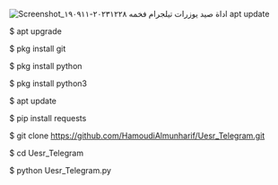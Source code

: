 ![Screenshot_٢٠٢٣١٢٢٨-١٩٠٩١١](https://github.com/Jusncdo/hackres-/assets/170464287/1a7d3418-ad26-4a5a-bd20-6b793c4188be)
اداة صيد يوزرات تيلجرام فخمه 
apt update 

$ apt upgrade

$ pkg install git 

$ pkg install python

$ pkg install python3

$ apt update

$ pip install requests

$ git clone https://github.com/HamoudiAlmunharif/Uesr_Telegram.git

$ cd Uesr_Telegram

$ python Uesr_Telegram.py
